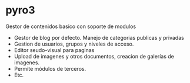 # pyro3
Gestor de contenidos basico con soporte de modulos

- Gestor de blog por defecto. Manejo de categorias publicas y privadas
- Gestion de usuarios, grupos y niveles de acceso.
- Editor seudo-visual para paginas
- Upload de imagenes y otros documentos, creacion de galerías de imagenes.
- Permite módulos de terceros.
- Etc.
